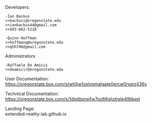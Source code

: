   Developers:  
    
    -Ian Backus  
    >>backusi@oregonstate.edu  
    >>ianbackus44@gmail.com  
    >>503-602-5218  
    
    -Quinn Hoffman  
    >>hoffmanq@oregonstate.edu
    >>qhh746@gmail.com
    
  Administrators  
    
    -Raffaele De Amicis  
    >>deamicir@oregonstate.edu  
  
  
User Documentation:  
https://oregonstate.box.com/s/wh5w1oxlvqmalgate0ercw0rsejz436y

Technical Documentation:  
https://oregonstate.box.com/s/1dtqtbpnpfw7pz66gljzbgle4l8ibxel

Landing Page:  
extended-reality-lab.github.io
